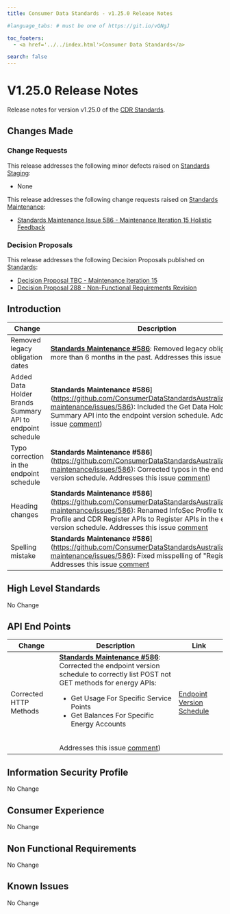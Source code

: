 ```yaml
---
title: Consumer Data Standards - v1.25.0 Release Notes

#language_tabs: # must be one of https://git.io/vQNgJ

toc_footers:
  - <a href='../../index.html'>Consumer Data Standards</a>

search: false
---
```


# V1.25.0 Release Notes
Release notes for version v1.25.0 of the [CDR Standards](../../index.html).

## Changes Made
### Change Requests

This release addresses the following minor defects raised on [Standards Staging](https://github.com/ConsumerDataStandardsAustralia/standards-staging/issues):

- None

This release addresses the following change requests raised on [Standards Maintenance](https://github.com/ConsumerDataStandardsAustralia/standards-maintenance/issues):

- [Standards Maintenance Issue 586 - Maintenance Iteration 15 Holistic Feedback](https://github.com/ConsumerDataStandardsAustralia/standards-maintenance/issues/586)

### Decision Proposals

This release addresses the following Decision Proposals published on [Standards](https://github.com/ConsumerDataStandardsAustralia/standards/issues):

- [Decision Proposal TBC - Maintenance Iteration 15](https://github.com/ConsumerDataStandardsAustralia/standards/issues/TBC)
- [Decision Proposal 288 - Non-Functional Requirements Revision](https://github.com/ConsumerDataStandardsAustralia/standards/issues/288)

## Introduction

|Change|Description|Link|
|------|-----------|----|
| Removed legacy obligation dates | [**Standards Maintenance #586**](https://github.com/ConsumerDataStandardsAustralia/standards-maintenance/issues/586): Removed legacy obligation dates more than 6 months in the past. Addresses this issue [comment](https://github.com/ConsumerDataStandardsAustralia/standards-maintenance/issues/586#issuecomment-1541298747)) | [Future Dated Obligations](../../#future-dated-obligations) |
| Added Data Holder Brands Summary API to endpoint schedule | **Standards Maintenance #586**](https://github.com/ConsumerDataStandardsAustralia/standards-maintenance/issues/586): Included the Get Data Holder Brands Summary API into the endpoint version schedule. Addresses this issue [comment](https://github.com/ConsumerDataStandardsAustralia/standards-maintenance/issues/586#issuecomment-1552304480)) | [Endpoint Version Schedule](../../includes/endpoint-version-schedule/#endpoint-version-schedule) |
| Typo correction in the endpoint schedule | **Standards Maintenance #586**](https://github.com/ConsumerDataStandardsAustralia/standards-maintenance/issues/586): Corrected typos in the endpoint version schedule. Addresses this issue [comment](https://github.com/ConsumerDataStandardsAustralia/standards-maintenance/issues/586#issuecomment-1552317244)) | [Endpoint Version Schedule](../../includes/endpoint-version-schedule/#endpoint-version-schedule) |
| Heading changes | **Standards Maintenance #586**](https://github.com/ConsumerDataStandardsAustralia/standards-maintenance/issues/586): Renamed InfoSec Profile to Security Profile and CDR Register APIs to Register APIs in the endpoint version schedule. Addresses this issue [comment](https://github.com/ConsumerDataStandardsAustralia/standards-maintenance/issues/586#issuecomment-1552523783) | [Endpoint Version Schedule](../../includes/endpoint-version-schedule/#endpoint-version-schedule) |
| Spelling mistake | **Standards Maintenance #586**](https://github.com/ConsumerDataStandardsAustralia/standards-maintenance/issues/586): Fixed misspelling of "Register". Addresses this issue [comment](https://github.com/ConsumerDataStandardsAustralia/standards-maintenance/issues/586#issuecomment-1569508043) | [Future Dated Obligations](../../#future-dated-obligations) |

## High Level Standards

No Change

## API End Points

|Change|Description|Link|
|------|-----------|----|
| Corrected HTTP Methods | [**Standards Maintenance #586**](https://github.com/ConsumerDataStandardsAustralia/standards-maintenance/issues/590): Corrected the endpoint version schedule to correctly list POST not GET methods for energy APIs: <ul><li>Get Usage For Specific Service Points</li><li>Get Balances For Specific Energy Accounts</li></ul><br/>Addresses this issue [comment](https://github.com/ConsumerDataStandardsAustralia/standards-maintenance/issues/586#issuecomment-1537800843)) | [Endpoint Version Schedule](../../includes/endpoint-version-schedule/#endpoint-version-schedule) |

## Information Security Profile

No Change

## Consumer Experience

No Change

## Non Functional Requirements

No Change

## Known Issues

No Change
